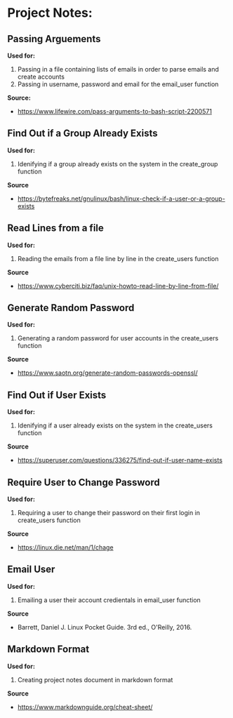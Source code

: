 # Project Notes:

## Passing Arguements

**Used for:**
1. Passing in a file containing lists of emails in order to parse emails and create accounts
2. Passing in username, password and email for the email_user function

**Source:**
- https://www.lifewire.com/pass-arguments-to-bash-script-2200571

## Find Out if a Group Already Exists
**Used for:**
1. Idenifying if a group already exists on the system in the create_group function

**Source**
- https://bytefreaks.net/gnulinux/bash/linux-check-if-a-user-or-a-group-exists

## Read Lines from a file
**Used for:**
1. Reading the emails from a file line by line in the create_users function

**Source**
- https://www.cyberciti.biz/faq/unix-howto-read-line-by-line-from-file/

## Generate Random Password

**Used for:**
1. Generating a random password for user accounts in the create_users function

**Source**
- https://www.saotn.org/generate-random-passwords-openssl/

## Find Out if User Exists

**Used for:**
1. Idenifying if a user already exists on the system in the create_users function

**Source**
- https://superuser.com/questions/336275/find-out-if-user-name-exists

## Require User to Change Password

**Used for:**
1. Requiring a user to change their password on their first login in create_users function

**Source**
- https://linux.die.net/man/1/chage

## Email User

**Used for:**
1. Emailing a user their account credientals in email_user function

**Source**
- Barrett, Daniel J. Linux Pocket Guide. 3rd ed., O'Reilly, 2016. 

## Markdown Format

**Used for:**
1. Creating project notes document in markdown format

**Source**
- https://www.markdownguide.org/cheat-sheet/
